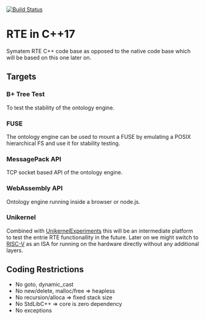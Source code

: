[![Build Status](https://secure.travis-ci.org/Symatem/CppCodeBase.svg)](http://travis-ci.org/Symatem/CppCodeBase)

RTE in C++17
============

Symatem RTE C++ code base as opposed to the native code base which will be based on this one later on.


Targets
-------

### B+ Tree Test
To test the stability of the ontology engine.

### FUSE
The ontology engine can be used to mount a FUSE by
emulating a POSIX hierarchical FS and use it for stability testing.

### MessagePack API
TCP socket based API of the ontology engine.

### WebAssembly API
Ontology engine running inside a browser or node.js.

### Unikernel
Combined with [UnikernelExperiments](https://github.com/Lichtso/UnikernelExperiments) this will be an intermediate platform to test the entrie RTE functionallity in the future. Later on we might switch to [RISC-V](https://riscv.org) as an ISA for running on the hardware directly without any additional layers.


Coding Restrictions
-------------------

- No goto, dynamic_cast
- No new/delete, malloc/free => heapless
- No recursion/alloca => fixed stack size
- No StdLibC++ => core is zero dependency
- No exceptions
